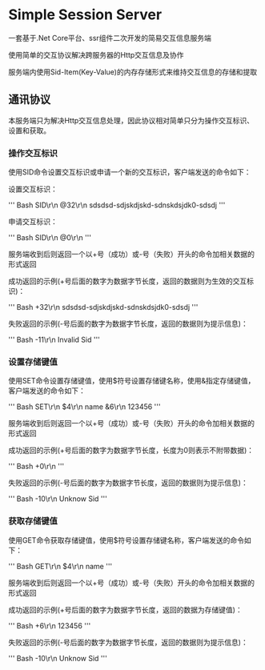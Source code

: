 # Simple Session Server

一套基于.Net Core平台、ssr组件二次开发的简易交互信息服务端

使用简单的交互协议解决跨服务器的Http交互信息及协作

服务端内使用Sid-Item(Key-Value)的内存存储形式来维持交互信息的存储和提取

## 通讯协议

本服务端只为解决Http交互信息处理，因此协议相对简单只分为操作交互标识、设置和获取。

### 操作交互标识

使用SID命令设置交互标识或申请一个新的交互标识，客户端发送的命令如下：

设置交互标识：

''' Bash
SID\r\n
@32\r\n
sdsdsd-sdjskdjskd-sdnskdsjdk0-sdsdj
'''

申请交互标识：

''' Bash
SID\r\n
@0\r\n
'''

服务端收到后则返回一个以+号（成功）或-号（失败）开头的命令加相关数据的形式返回

成功返回的示例(+号后面的数字为数据字节长度，返回的数据则为生效的交互标识)：

''' Bash
+32\r\n
sdsdsd-sdjskdjskd-sdnskdsjdk0-sdsdj
'''

失败返回的示例(-号后面的数字为数据字节长度，返回的数据则为提示信息)：

''' Bash
-11\r\n
Invalid Sid
'''

### 设置存储键值

使用SET命令设置存储键值，使用$符号设置存储键名称，使用&指定存储键值，客户端发送的命令如下：

''' Bash
SET\r\n
$4\r\n
name
&6\r\n
123456
'''

服务端收到后则返回一个以+号（成功）或-号（失败）开头的命令加相关数据的形式返回

成功返回的示例(+号后面的数字为数据字节长度，长度为0则表示不附带数据)：

''' Bash
+0\r\n
'''

失败返回的示例(-号后面的数字为数据字节长度，返回的数据则为提示信息)：

''' Bash
-10\r\n
Unknow Sid
'''

### 获取存储键值

使用GET命令获取存储键值，使用$符号设置存储键名称，客户端发送的命令如下：

''' Bash
GET\r\n
$4\r\n
name
'''

服务端收到后则返回一个以+号（成功）或-号（失败）开头的命令加相关数据的形式返回

成功返回的示例(+号后面的数字为数据字节长度，返回的数据为存储键值)：

''' Bash
+6\r\n
123456
'''

失败返回的示例(-号后面的数字为数据字节长度，返回的数据则为提示信息)：

''' Bash
-10\r\n
Unknow Sid
'''



